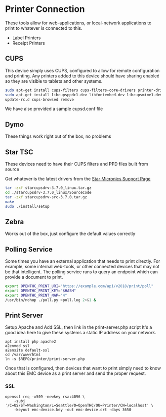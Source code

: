 # Printer Connection

These tools allow for web-applications, or local-network applications to print to whatever is connected to this.

 * Label Printers
 * Receipt Printers


## CUPS

This device simply uses CUPS, configured to allow for remote configuration and printing.
Any printers added to this device should have sharing enabled so they are visible to tablets and other systems.

```bash
sudo apt-get install cups-filters cups-filters-core-drivers printer-driver-dymo
sudo apt-get install libcupsppdc1-dev libfontembed-dev libcupsmime1-dev libcupsimage2-dev libcupsfilters-dev libcups2-dev
update-rc.d cups-browsed remove
```

We have also provided a sample cupsd.conf file

## Dymo

These things work right out of the box, no problems


## Star TSC

These devices need to have their CUPS filters and PPD files built from source

Get whatever is the latest drivers from the [Star Micronics Support Page](http://www.starmicronics.com/support/default.aspx?printerCode=CUPS_for_Linux)


```bash
tar -zxf starcupsdrv-3.7.0_linux.tar.gz
cd ./starcupsdrv-3.7.0_linux/SourceCode
tar -zxf starcupsdrv-src-3.7.0.tar.gz
make
sudo ./install/setup
```


## Zebra

Works out of the box, just configure the default values correctly


## Polling Service

Some times you have an external application that needs to print directly.
For example, some internal web-tools, or other connected devices that may not be that intelligent.
The polling service runs to query an endpoint which can provide a document to print.

```bash
export OPENTHC_PRINT_URI="https://example.com/api/v2018/print/poll"
export OPENTHC_PRINT_KEY="$HASH"
export OPENTHC_PRINT_NAP="4"
/usr/bin/nohup ./poll.py >poll.log 2>&1 &
```


## Print Server

Setup Apache and Add SSL, then link in the print-server.php script
It's a good idea here to give these systems a static IP address on your network.

    apt install php apache2
    a2enmod ssl
    a2ensite default-ssl
    cd /var/www/html
    ln -s $REPO/printer/print-server.php

Once that is configured, then devices that want to print simply need to know about this EMC device as a print server and send the proper request.


### SSL

    openssl req -x509 -newkey rsa:4096 \
        -subj '/C=US/ST=Washington/L=Seattle/O=OpenTHC/OU=Printer/CN=localhost' \
        -keyout emc-device.key -out emc-device.crt -days 3650

